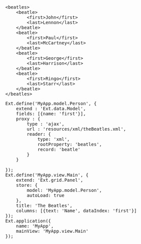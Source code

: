 

<div type="expander" caption="Data">
<pre>&lt;beatles&gt;
    &lt;beatle&gt;
        &lt;first&gt;John&lt;/first&gt;
        &lt;last&gt;Lennon&lt;/last&gt;
    &lt;/beatle&gt;
    &lt;beatle&gt;
        &lt;first&gt;Paul&lt;/first&gt;
        &lt;last&gt;McCartney&lt;/last&gt;
    &lt;/beatle&gt;
    &lt;beatle&gt;
        &lt;first&gt;George&lt;/first&gt;
        &lt;last&gt;Harrison&lt;/last&gt;
    &lt;/beatle&gt;
    &lt;beatle&gt;
        &lt;first&gt;Ringo&lt;/first&gt;
        &lt;last&gt;Starr&lt;/last&gt;
    &lt;/beatle&gt;
&lt;/beatles&gt;
</pre>
</div>

<pre class="runnable">
Ext.define('MyApp.model.Person', {
    extend : 'Ext.data.Model',
    fields: [{name: 'first'}],
    proxy : {
        type : 'ajax',
        url : 'resources/xml/theBeatles.xml',
        reader: {
            type: 'xml',
            rootProperty: 'beatles',
            record: 'beatle'
        }
    }

});
Ext.define('MyApp.view.Main', {
    extend: 'Ext.grid.Panel',
    store: {
        model: 'MyApp.model.Person',
        autoLoad: true
    },
    title: 'The Beatles',
    columns: [{text: 'Name', dataIndex: 'first'}]
});
Ext.application({
    name: 'MyApp',
    mainView: 'MyApp.view.Main'
});


</pre>
